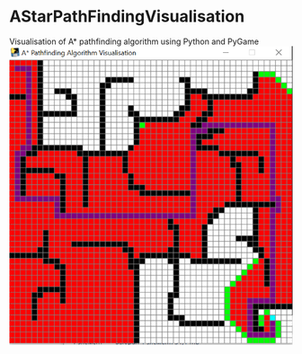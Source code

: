 # AStarPathFindingVisualisation
Visualisation of A* pathfinding algorithm using Python and PyGame  
![Example](example.bmp)
